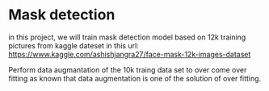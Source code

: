# Mask detection
in this project, we will train mask detection model based on 12k training pictures from kaggle dateset in this url: https://www.kaggle.com/ashishjangra27/face-mask-12k-images-dataset

Perform data augmantation of the 10k traing data set to over come over fitting as known that data augmentation is one of the solution of over fitting.

